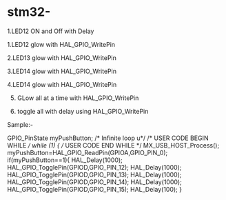 # stm32-

1.LED12 ON and Off with Delay 


1.LED12  glow with  HAL_GPIO_WritePin

2.LED13  glow with  HAL_GPIO_WritePin

3.LED14  glow with  HAL_GPIO_WritePin

4.LED14  glow with  HAL_GPIO_WritePin

5. GLow all at a time with  HAL_GPIO_WritePin

6. toggle all with delay using  HAL_GPIO_WritePin





Sample:-


   GPIO_PinState myPushButton;
  /* Infinite loop u*/
  /* USER CODE BEGIN WHILE */
  while (1)
  {
    /* USER CODE END WHILE */
    MX_USB_HOST_Process();
    myPushButton=HAL_GPIO_ReadPin(GPIOA,GPIO_PIN_0);
    if(myPushButton==1){
    	HAL_Delay(1000);
    	HAL_GPIO_TogglePin(GPIOD,GPIO_PIN_12);
    	HAL_Delay(1000);
    	HAL_GPIO_TogglePin(GPIOD,GPIO_PIN_13);
    	HAL_Delay(1000);
    	HAL_GPIO_TogglePin(GPIOD,GPIO_PIN_14);
    	HAL_Delay(1000);
    	HAL_GPIO_TogglePin(GPIOD,GPIO_PIN_15);
    	HAL_Delay(100);
    }


